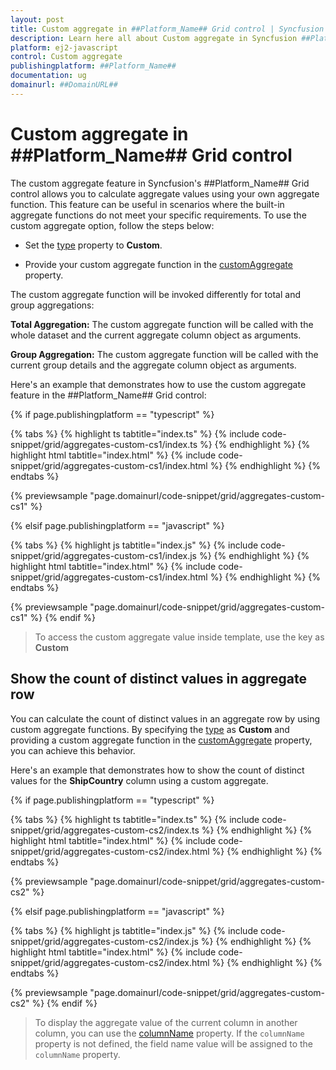 ```yaml
---
layout: post
title: Custom aggregate in ##Platform_Name## Grid control | Syncfusion
description: Learn here all about Custom aggregate in Syncfusion ##Platform_Name## Grid control of Syncfusion Essential JS 2 and more.
platform: ej2-javascript
control: Custom aggregate 
publishingplatform: ##Platform_Name##
documentation: ug
domainurl: ##DomainURL##
---
```


# Custom aggregate in ##Platform_Name## Grid control

The custom aggregate feature in Syncfusion's ##Platform_Name## Grid control allows you to calculate aggregate values using your own aggregate function. This feature can be useful in scenarios where the built-in aggregate functions do not meet your specific requirements. To use the custom aggregate option, follow the steps below:

* Set the [type](../../api/grid/aggregateColumn/#type) property to **Custom**.

* Provide your custom aggregate function in the [customAggregate](../../api/grid/aggregateColumn/#customaggregate) property.

The custom aggregate function will be invoked differently for total and group aggregations:

**Total Aggregation:** The custom aggregate function will be called with the whole dataset and the current aggregate column object as arguments.

**Group Aggregation:** The custom aggregate function will be called with the current group details and the aggregate column object as arguments.

Here's an example that demonstrates how to use the custom aggregate feature in the ##Platform_Name## Grid control:

{% if page.publishingplatform == "typescript" %}

{% tabs %}
{% highlight ts tabtitle="index.ts" %}
{% include code-snippet/grid/aggregates-custom-cs1/index.ts %}
{% endhighlight %}
{% highlight html tabtitle="index.html" %}
{% include code-snippet/grid/aggregates-custom-cs1/index.html %}
{% endhighlight %}
{% endtabs %}
        
{% previewsample "page.domainurl/code-snippet/grid/aggregates-custom-cs1" %}

{% elsif page.publishingplatform == "javascript" %}

{% tabs %}
{% highlight js tabtitle="index.js" %}
{% include code-snippet/grid/aggregates-custom-cs1/index.js %}
{% endhighlight %}
{% highlight html tabtitle="index.html" %}
{% include code-snippet/grid/aggregates-custom-cs1/index.html %}
{% endhighlight %}
{% endtabs %}

{% previewsample "page.domainurl/code-snippet/grid/aggregates-custom-cs1" %}
{% endif %}

> To access the custom aggregate value inside template, use the key as **Custom**

## Show the count of distinct values in aggregate row

You can calculate the count of distinct values in an aggregate row by using custom aggregate functions. By specifying the [type](../../api/grid/aggregateColumn/#type) as **Custom** and providing a custom aggregate function in the [customAggregate](../../api/grid/aggregateColumn/#customaggregate) property, you can achieve this behavior.

Here's an example that demonstrates how to show the count of distinct values for the **ShipCountry** column using a custom aggregate.

{% if page.publishingplatform == "typescript" %}

{% tabs %}
{% highlight ts tabtitle="index.ts" %}
{% include code-snippet/grid/aggregates-custom-cs2/index.ts %}
{% endhighlight %}
{% highlight html tabtitle="index.html" %}
{% include code-snippet/grid/aggregates-custom-cs2/index.html %}
{% endhighlight %}
{% endtabs %}
        
{% previewsample "page.domainurl/code-snippet/grid/aggregates-custom-cs2" %}

{% elsif page.publishingplatform == "javascript" %}

{% tabs %}
{% highlight js tabtitle="index.js" %}
{% include code-snippet/grid/aggregates-custom-cs2/index.js %}
{% endhighlight %}
{% highlight html tabtitle="index.html" %}
{% include code-snippet/grid/aggregates-custom-cs2/index.html %}
{% endhighlight %}
{% endtabs %}

{% previewsample "page.domainurl/code-snippet/grid/aggregates-custom-cs2" %}
{% endif %}

> To display the aggregate value of the current column in another column, you can use the [columnName](../../api/grid/aggregateColumn/#columnname) property. If the `columnName` property is not defined, the field name value will be assigned to the `columnName` property.